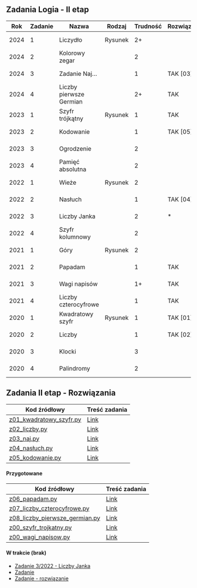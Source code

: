 ## Zadania Logia - II etap

| Rok  | Zadanie | Nazwa                     | Rodzaj   | Trudność | Rozwiązane? | Link                                                     | UWAGI |
|------|---------|---------------------------|----------|----------|-------------|----------------------------------------------------------|-------|
| 2024 | 1       | Liczydło                  | Rysunek  | 2+       |             | [Zadanie 1/2024](e2/2024/z1.pdf)                         |       |
| 2024 | 2       | Kolorowy zegar            |          | 2        |             | [Zadanie 2/2024](e2/2024/z2.pdf)                         |       |
| 2024 | 3       | Zadanie Naj…              |          | 1        | TAK [03]    | [Zadanie 3/2024](e2/2024/z3_naj.pdf)                     |       |
| 2024 | 4       | Liczby pierwsze Germian   |          | 2+       | TAK         | [Zadanie 4/2024](e2/2024/z4_liczby_pierwsze_germian.pdf) |       |
| 2023 | 1       | Szyfr trójkątny           | Rysunek  | 1        | TAK         | [Zadanie 1/2023](e2/2023/z1_szyfr_trojkatny.pdf)         |       |
| 2023 | 2       | Kodowanie                 |          | 1        | TAK [05]    | [Zadanie 2/2023](e2/2023/z2_kodowanie.pdf)               |       |
| 2023 | 3       | Ogrodzenie                |          | 2        |             | [Zadanie 3/2023](e2/2023/z3.pdf)                         |       |
| 2023 | 4       | Pamięć absolutna          |          | 2        |             | [Zadanie 4/2023](e2/2023/z4.pdf)                         |       |
| 2022 | 1       | Wieże                     | Rysunek  | 2        |             | [Zadanie 1/2022](e2/2022/z1.pdf)                         |       |
| 2022 | 2       | Nasłuch                   |          | 1        | TAK [04]    | [Zadanie 2/2022](e2/2022/z2_nasluch.pdf)                 |       |
| 2022 | 3       | Liczby Janka              |          | 2        | *           | [Zadanie 3/2022](e2/2022/z3_liczby_janka.pdf)            |       |
| 2022 | 4       | Szyfr kolumnowy           |          | 2        |             | [Zadanie 4/2022](e2/2022/z4.pdf)                         |       |
| 2021 | 1       | Góry                      | Rysunek  | 2        |             | [Zadanie 1/2021](e2/2021/z1.pdf)                         |       |
| 2021 | 2       | Papadam                   |          | 1        | TAK         | [Zadanie 2/2021](e2/2021/z2.pdf)                         |       |
| 2021 | 3       | Wagi napisów              |          | 1+       | TAK         | [Zadanie 3/2021](e2/2021/z3_wagi_napisow.pdf)            |       |
| 2021 | 4       | Liczby czterocyfrowe      |          | 1        | TAK         | [Zadanie 4/2021](e2/2021/z4_liczby_czterocyfrowe.pdf)    |       |
| 2020 | 1       | Kwadratowy szyfr          | Rysunek  | 1        | TAK [01]    | [Zadanie 1/2020](e2/2020/z1_kwadratowy_szyfr.pdf)        |       |
| 2020 | 2       | Liczby                    |          | 1        | TAK [02]    | [Zadanie 2/2020](e2/2020/z2_liczby.pdf)                  |       |
| 2020 | 3       | Klocki                    |          | 3        |             | [Zadanie 3/2020](e2/2020/z3.pdf)                         |       |
| 2020 | 4       | Palindromy                |          | 2        |             | [Zadanie 4/2020](e2/2020/z4.pdf)                         |       |


## Zadania II etap - Rozwiązania  
| Kod źródłowy                                                                                       | Treść zadania |
|----------------------------------------------------------------------------------------------------|---------------|
| [z01_kwadratowy_szyfr.py](../Rozwiazania/z01_kwadratowy_szyfr.py) | [Link](e2/2020/z1_kwadratowy_szyfr.pdf)      |
| [z02_liczby.py](../Rozwiazania/z02_liczby.py)           | [Link](e2/2020/z2_liczby.pdf)      |
| [z03_naj.py](../Rozwiazania/z03_naj.py)                 | [Link](e2/2024/z3_naj.pdf)      |
| [z04_nasłuch.py](../Rozwiazania/z04_nasłuch.py)         | [Link](e2/2022/z2_nasluch.pdf)      |
| [z05_kodowanie.py](../Rozwiazania/z05_kodowanie.py)        | [Link](e2/2023/z2_kodowanie.pdf)      |

#### Przygotowane

| Kod źródłowy                           | Treść zadania |
|----------------------------------------|----------|
| [z06_papadam.py](../Rozwiazania/z06_papadam.py) | [Link](e2/2021/z2_papadam.pdf) |
| [z07_liczby_czterocyfrowe.py](../Rozwiazania/z07_liczby_czterocyfrowe.py) | [Link](e2/2021/z4_liczby_czterocyfrowe.pdf) |
| [z08_liczby_pierwsze_germian.py](../Rozwiazania/z08_liczby_pierwsze_germian.py) | [Link](e2/2024/z4_liczby_pierwsze_germian.pdf) |
| [z00_szyfr_trojkatny.py](../Rozwiazania/z00_szyfr_trojkatny.py) | [Link](e2/2023/z1_szyfr_trojkatny.pdf) |
| [z00_wagi_napisow.py](../Rozwiazania/z00_wagi_napisow.py) | [Link](e2/2024/z4_liczby_pierwsze_germian.pdf) |


#### W trakcie (brak)
- [Zadanie 3/2022 - Liczby Janka](e2/2022/z3_liczby_janka.pdf) 
- [Zadanie](e2/2021/.pdf) 
- [Zadanie - rozwiązanie](../Rozwiazania/00_liczby_janka.py)




